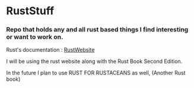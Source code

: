 # RustStuff
### Repo that holds any and all rust based things I find interesting or want to work on.


Rust's documentation : [RustWebsite](https://doc.rust-lang.org/book/title-page.html)

I will be using the rust website along with the Rust Book Second Edition.

In the future I plan to use RUST FOR RUSTACEANS as well, (Another Rust book)
